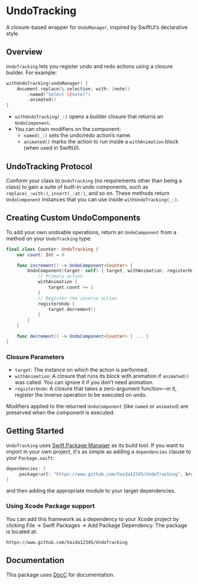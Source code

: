 # UndoTracking

A closure-based wrapper for `UndoManager`, inspired by SwiftUI’s declarative style.

## Overview

`UndoTracking` lets you register undo and redo actions using a closure builder. For example:

```swift
withUndoTracking(undoManager) {
    document.replace(\.selection, with: [note])
        .named("Select \(note)")
        .animated()
}
```

- `withUndoTracking(_:)` opens a builder closure that returns an `UndoComponent`.
- You can chain modifiers on the component:
  - `named(_:)` sets the undo/redo action’s name.  
  - `animated()` marks the action to run inside a `withAnimation` block (when used in SwiftUI).

## UndoTracking Protocol

Conform your class to `UndoTracking` (no requirements other than being a class) to gain a suite of built-in undo components, such as `replace(_:with:)`, `insert(_:at:)`, and so on. These methods return `UndoComponent` instances that you can use inside `withUndoTracking(_:)`.


## Creating Custom UndoComponents

To add your own undoable operations, return an `UndoComponent` from a method on your `UndoTracking` type:

```swift
final class Counter: UndoTracking {
    var count: Int = 0

    func increment() -> UndoComponent<Counter> {
        UndoComponent(target: self) { target, withAnimation, registerUndo in
            // Primary action
            withAnimation {
                target.count += 1
            }
            // Register the inverse action
            registerUndo {
                target.decrement()
            }
        }
    }

    func decrement() -> UndoComponent<Counter> { ... }
}
```

### Closure Parameters

- `target`: The instance on which the action is performed.  
- `withAnimation`: A closure that runs its block with animation if `animated()` was called. You can ignore it if you don’t need animation.  
- `registerUndo`: A closure that takes a zero-argument function—in it, register the inverse operation to be executed on undo.

Modifiers applied to the returned `UndoComponent` (like `named` or `animated`) are preserved when the component is executed.


## Getting Started

`UndoTracking` uses [Swift Package Manager](https://www.swift.org/documentation/package-manager/) as its build tool. If you want to import in your own project, it's as simple as adding a `dependencies` clause to your `Package.swift`:
```swift
dependencies: [
    .package(url: "https://www.github.com/Vaida12345/UndoTracking", branch: "main")
]
```
and then adding the appropriate module to your target dependencies.

### Using Xcode Package support

You can add this framework as a dependency to your Xcode project by clicking File -> Swift Packages -> Add Package Dependency. The package is located at:
```
https://www.github.com/Vaida12345/UndoTracking
```

## Documentation

This package uses [DocC](https://www.swift.org/documentation/docc/) for documentation.

